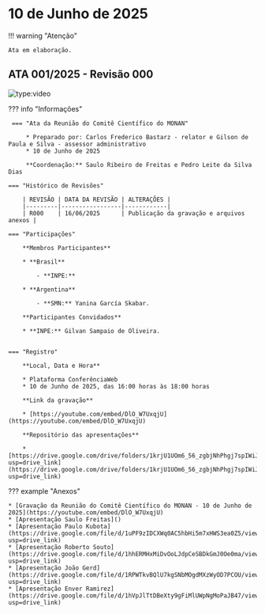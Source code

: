 # 10 de Junho de 2025

!!! warning "Atenção"

    Ata em elaboração.

## ATA 001/2025 - Revisão 000

![type:video](https://youtube.com/embed/DlO_W7UxqjU)

??? info "Informações"

     === "Ata da Reunião do Comitê Científico do MONAN"

         * Preparado por: Carlos Frederico Bastarz - relator e Gilson de Paula e Silva - assessor administrativo
         * 10 de Junho de 2025

         **Coordenação:** Saulo Ribeiro de Freitas e Pedro Leite da Silva Dias

    === "Histórico de Revisões"

        | REVISÃO | DATA DA REVISÃO | ALTERAÇÕES |
        |---------|-----------------|------------|
        | R000    | 16/06/2025      | Publicação da gravação e arquivos anexos |

    === "Participações"

        **Membros Participantes**

        * **Brasil**

            - **INPE:**

        * **Argentina**

            - **SMN:** Yanina García Skabar.

        **Participantes Convidados**

        * **INPE:** Gilvan Sampaio de Oliveira.


    === "Registro"

        **Local, Data e Hora**

        * Plataforma ConferênciaWeb
        * 10 de Junho de 2025, das 16:00 horas às 18:00 horas

        **Link da gravação**

        * [https://youtube.com/embed/DlO_W7UxqjU](https://youtube.com/embed/DlO_W7UxqjU)

        **Repositório das apresentações**

        * [https://drive.google.com/drive/folders/1krjU1UOm6_56_zgbjNhPhgj7spIWiJmC?usp=drive_link](https://drive.google.com/drive/folders/1krjU1UOm6_56_zgbjNhPhgj7spIWiJmC?usp=drive_link)

??? example "Anexos"

    * [Gravação da Reunião do Comitê Científico do MONAN - 10 de Junho de 2025](https://youtube.com/embed/DlO_W7UxqjU)
    * [Apresentação Saulo Freitas]()
    * [Apresentação Paulo Kubota](https://drive.google.com/file/d/1uPF9zIDCXWq0AC5hbHi5m7xHWS3ea0Z5/view?usp=drive_link)
    * [Apresentação Roberto Souto](https://drive.google.com/file/d/1hhERMHxMiDvOoLJdpCeSBDkGmJ0Oe0ma/view?usp=drive_link)
    * [Apresentação João Gerd](https://drive.google.com/file/d/1RPWTkvBQlU7kgSNbMOgdMXzWyOD7PCOU/view?usp=drive_link)
    * [Apresentação Enver Ramirez](https://drive.google.com/file/d/1hVpJlTtDBeXty9gFiMlUWpNgMoPaJB47/view?usp=drive_link)
